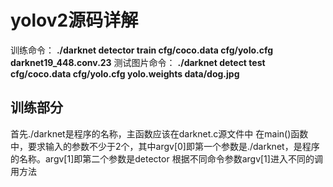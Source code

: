 # yolov2源码详解
训练命令： **./darknet detector train cfg/coco.data cfg/yolo.cfg darknet19_448.conv.23**
测试图片命令： **./darknet detect test cfg/coco.data cfg/yolo.cfg yolo.weights data/dog.jpg**
## 训练部分
首先./darknet是程序的名称，主函数应该在darknet.c源文件中
在main()函数中，要求输入的参数不少于2个，其中argv[0]即第一个参数是./darknet，是程序的名称。argv[1]即第二个参数是detector 
根据不同命令参数argv[1]进入不同的调用方法

``` c

```
